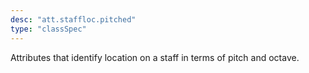 ```yaml
---
desc: "att.staffloc.pitched"
type: "classSpec"
---
```


Attributes that identify location on a staff in terms of pitch and octave.